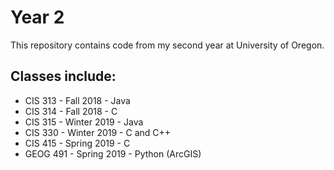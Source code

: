 # Year 2
This repository contains code from my second year at University of Oregon.

Classes include:
-
* CIS 313 - Fall 2018 - Java
* CIS 314 - Fall 2018 - C
* CIS 315 - Winter 2019 - Java
* CIS 330 - Winter 2019 - C and C++
* CIS 415 - Spring 2019 - C
* GEOG 491 - Spring 2019 - Python (ArcGIS)
